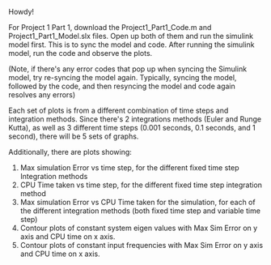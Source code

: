 Howdy! 

For Project 1 Part 1, download the Project1_Part1_Code.m and Project1_Part1_Model.slx files. Open up both of them and run the simulink model first. This is to sync the model and code. After running the simulink model, run the code and observe the plots. 

(Note, if there's any error codes that pop up when syncing the Simulink model, try re-syncing the model again. Typically, syncing the model, followed by the code, and then resyncing the model and code again resolves any errors)

Each set of plots is from a different combination of time steps and integration methods. Since there's 2 integrations methods (Euler and Runge Kutta), as well as 3 different time steps (0.001 seconds, 0.1 seconds, and 1 second), there will be 5 sets of graphs. 

Additionally, there are plots showing:

1. Max simulation Error vs time step, for the different
fixed time step Integration methods
2. CPU Time taken vs time step, for the different fixed
time step integration method
3. Max simulation Error vs CPU Time taken for the
simulation, for each of the different integration
methods (both fixed time step and variable time step)
4. Contour plots of constant system eigen values with
Max Sim Error on y axis and CPU time on x axis.
5. Contour plots of constant input frequencies with Max
Sim Error on y axis and CPU time on x axis.
 
